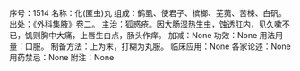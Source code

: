序号：1514
名称：化(匿虫)丸
组成：鹤虱、使君子、槟榔、芜荑、苦楝、白矾。
出处：《外科集腋》卷二。
主治：狐惑疮。因大肠湿热生虫，蚀透肛内，见久嗽不已，饥则胸中大痛，上唇生白点，肠头作痒。
加减：None
功效：None
用法用量：口服。
制备方法：上为末，打糊为丸服。
临床应用：None
各家论述：None
用药禁忌：None
附注：None
